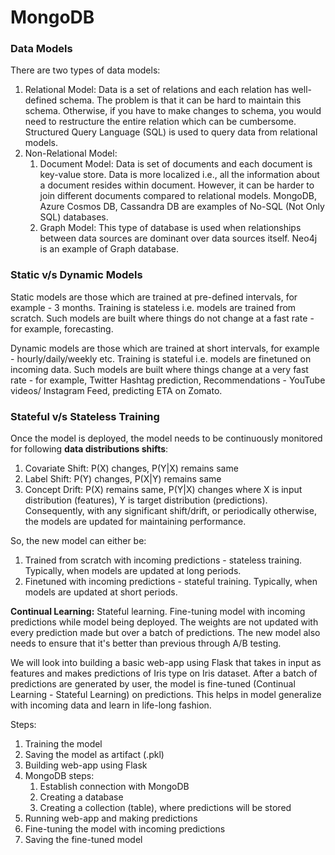 # MongoDB

### Data Models
There are two types of data models:
1. Relational Model: Data is a set of relations and each relation has well-defined schema. The problem is that it can be hard to maintain this schema. Otherwise, if you have to make changes to schema, you would need to restructure the entire relation which can be cumbersome. Structured Query Language (SQL) is used to query data from relational models.
2. Non-Relational Model: 
    1. Document Model: Data is set of documents and each document is key-value store. Data is more localized i.e., all the information about a document resides within document. However, it can be harder to join different documents compared to relational models. MongoDB, Azure Cosmos DB, Cassandra DB are examples of No-SQL (Not Only SQL) databases.
    2. Graph Model: This type of database is used when relationships between data sources are dominant over data sources itself. Neo4j is an example of Graph database.

### Static v/s Dynamic Models
Static models are those which are trained at pre-defined intervals, for example - 3 months. Training is stateless i.e. models are trained from scratch. Such models are built where things do not change at a fast rate - for example, forecasting.

Dynamic models are those which are trained at short intervals, for example - hourly/daily/weekly etc. Training is stateful i.e. models are finetuned on incoming data. Such models are built where things change at a very fast rate - for example, Twitter Hashtag prediction, Recommendations - YouTube videos/ Instagram Feed, predicting ETA on Zomato.

### Stateful v/s Stateless Training
Once the model is deployed, the model needs to be continuously monitored for following **data distributions shifts**:
1. Covariate Shift: P(X) changes, P(Y|X) remains same
2. Label Shift: P(Y) changes, P(X|Y) remains same
3. Concept Drift: P(X) remains same, P(Y|X) changes
where X is input distribution (features), Y is target distribution (predictions). Consequently, with any significant shift/drift, or periodically otherwise, the models are updated for maintaining performance.

So, the new model can either be:
1. Trained from scratch with incoming predictions - stateless training. Typically, when models are updated at long periods. 
2. Finetuned with incoming predictions - stateful training. Typically, when models are updated at short periods.  

**Continual Learning:** Stateful learning. Fine-tuning model with incoming predictions while model being deployed. The weights are not updated with every prediction made but over a batch of predictions. The new model also needs to ensure that it's better than previous through A/B testing.

We will look into building a basic web-app using Flask that takes in input as features and makes predictions of Iris type on Iris dataset. After a batch of predictions are generated by user, the model is fine-tuned (Continual Learning - Stateful Learning) on predictions. This helps in model generalize with incoming data and learn in life-long fashion.

Steps:
1. Training the model
2. Saving the model as artifact (.pkl)
3. Building web-app using Flask
4. MongoDB steps:
    1. Establish connection with MongoDB
    2. Creating a database
    3. Creating a collection (table), where predictions will be stored
5. Running web-app and making predictions
6. Fine-tuning the model with incoming predictions
7. Saving the fine-tuned model
